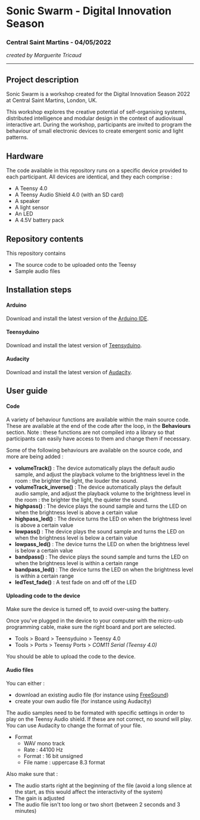 # Sonic Swarm - Digital Innovation Season

### Central Saint Martins - 04/05/2022 
_created by Marguerite Tricaud_

***


## Project description

Sonic Swarm is a workshop created for the Digital Innovation Season 2022 at Central Saint Martins, London, UK. 

This workshop explores the creative potential of self-organising systems, distributed intelligence and modular design in the context of audiovisual interactive art. 
During the workshop, participants are invited to program the behaviour of small electronic devices to create emergent sonic and light patterns.

## Hardware

The code available in this repository runs on a specific device provided to each participant. 
All devices are identical, and they each comprise :

- A Teensy 4.0 
- A Teensy Audio Shield 4.0 (with an SD card)
- A speaker
- A light sensor 
- An LED
- A 4.5V battery pack

## Repository contents

This repository contains
- The source code to be uploaded onto the Teensy
- Sample audio files

## Installation steps

#### Arduino

Download and install the latest version of the [Arduino IDE](https://www.arduino.cc/en/software). 

#### Teensyduino

Download and install the latest version of [Teensyduino](https://www.pjrc.com/teensy/td_download.html). 

#### Audacity

Download and install the latest version of [Audacity](https://www.fosshub.com/Audacity.html). 

## User guide

#### Code

A variety of behaviour functions are available within the main source code. These are available at the end of the code after the loop, in the **Behaviours** section. 
Note : these functions are not compiled into a library so that participants can easily have access to them and change them if necessary.

Some of the following behaviours are available on the source code, and more are being added :

- **volumeTrack()** : The device automatically plays the default audio sample, and adjust the playback volume to the brightness level in the room : the brighter the light, the louder the sound.
- **volumeTrack_inverse()** : The device automatically plays the default audio sample, and adjust the playback volume to the brightness level in the room : the brighter the light, the quieter the sound.
- **highpass()** : The device plays the sound sample and turns the LED on when the brightness level is above a certain value
- **highpass_led()** : The device turns the LED on when the brightness level is above a certain value
- **lowpass()** : The device plays the sound sample and turns the LED on when the brightness level is below a certain value
- **lowpass_led()** : The device turns the LED on when the brightness level is below a certain value
- **bandpass()** : The device plays the sound sample and turns the LED on when the brightness level is within a certain range
- **bandpass_led()** : The device turns the LED on when the brightness level is within a certain range
- **ledTest_fade()** : A test fade on and off of the LED

#### Uploading code to the device

Make sure the device is turned off, to avoid over-using the battery.

Once you've plugged in the device to your computer with the micro-usb programming cable, make sure the right board and port are selected.

- Tools > Board > Teensyduino > Teensy 4.0
- Tools > Ports > Teensy Ports > _COM11 Serial (Teensy 4.0)_ 

You should be able to upload the code to the device.

#### Audio files 

You can either : 
- download an existing audio file (for instance using [FreeSound](https://freesound.org/))
- create your own audio file (for instance using Audacity)

The audio samples need to be formated with specific settings in order to play on the Teensy Audio shield. If these are not correct, no sound will play. You can use Audacity to change the format of your file. 

- Format 
  * WAV mono track 
  * Rate : 44100 Hz 
  * Format  : 16 bit unsigned 
   * File name : uppercase 8.3 format 

Also make sure that :
- The audio starts right at the beginning of the file (avoid a long silence at the start, as this would affect the interactivity of the system)
- The gain is adjusted
- The audio file isn't too long or two short (between 2 seconds and 3 minutes)
